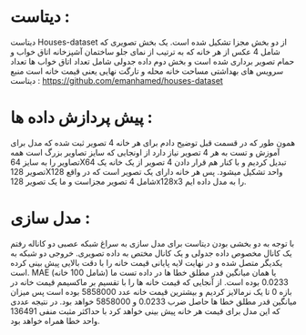 # دیتاست :
دیتاست Houses-dataset از دو بخش مجزا تشکیل شده است. یک بخش تصویری که شامل 4 عکس از هر خانه که به ترتیب از نمای جلو ساختمان آشپزخانه اتاق خواب و حمام تصویر برداری شده است و بخش دوم داده جدولی شامل تعداد اتاق خواب ها تعداد سرویس های بهداشتی مساحت خانه محله و تارگت نهایی یعنی قیمت خانه است
منبع دیتاست : https://github.com/emanhamed/houses-dataset

# پیش پردازش داده ها :
همون طور که در قسمت قبل توضیح دادم برای هر خانه 4 تصویر ثبت شده که مدل برای آموزش و تست به هر 4 تصویر نیاز دارد از اونجایی که سایز تصاویر بزرگ است همه تصاویر را به سایز 64X64 تبدیل کردیم و با کنار هم قرار دادن 4 تصویر از یک خانه یک تصویر 128X128 واحد تشکیل میشود. پس هر خانه دارای یک تصویر است که در واقع شامل 4 تصویر مجزاست و ما یک تصویر 128x128x3 را به مدل داده ایم.

# مدل سازی :
با توجه به دو بخشی بودن دیتاست برای مدل سازی به سراغ شبکه عصبی دو کاناله رفتم یک کانال مخصوص داده جدولی و یک کانال مختص به داده تصویری. خروجی دو شبکه به یکدیگر متصل شده و در نهایت لایه پایانی قیمت خانه را با دقت بالایی پیش بینی کرده است. MAE یا همان میانگین قدر مطلق خطا ها در داده تست ما (شامل 100 خانه) 0.0233 بوده است. از آنجایی که قیمت خانه ها را با تقسیم بر ماکسیمم قیمت خانه در بازه 0 تا یک نرمالایز کردیم و بیشترین قیمت خانه عدد 5858000 بوده است پس میزان میانگین قدر مطلق خطا ها حاصل ضرب 0.0233 و 5858000 خواهد بود. در نتیجه عددی که این مدل برای قیمت هر خانه پیش بینی خواهد کرد با حداکثر مثبت منفی 136491 واحد خطا همراه خواهد بود.




